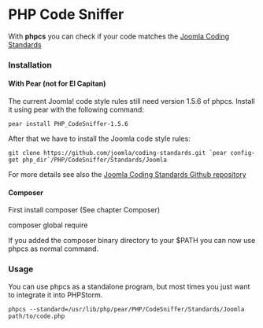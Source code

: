 # PHP Code Sniffer

With **phpcs** you can check if your code matches the [Joomla Coding Standards](http://joomla.github.io/coding-standards/)


### Installation

#### With Pear (not for El Capitan)

The current Joomla! code style rules still need version 1.5.6 of phpcs. Install it using pear with the following command:

```pear install PHP_CodeSniffer-1.5.6```

After that we have to install the Joomla code style rules:

```git clone https://github.com/joomla/coding-standards.git `pear config-get php_dir`/PHP/CodeSniffer/Standards/Joomla```

For more details see also the [Joomla Coding Standards Github repository](https://github.com/joomla/coding-standards)


#### Composer

First install composer (See chapter Composer)

composer global require 

If you added the composer binary directory to your $PATH you can now use phpcs as normal command.

### Usage

You can use phpcs as a standalone program, but most times you just want to integrate it into PHPStorm.

```phpcs --standard=/usr/lib/php/pear/PHP/CodeSniffer/Standards/Joomla path/to/code.php```